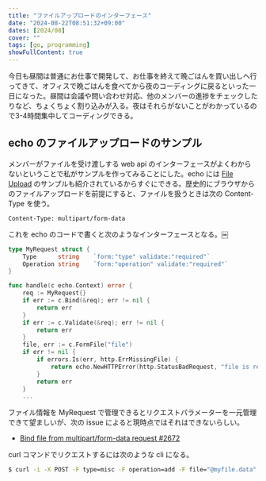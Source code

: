 ```yaml
---
title: "ファイルアップロードのインターフェース"
date: "2024-08-22T08:51:32+09:00"
dates: [2024/08]
cover: ""
tags: [go, programming]
showFullContent: true
---
```


今日も昼間は普通にお仕事で開発して、お仕事を終えて晩ごはんを買い出しへ行ってきて、オフィスで晩ごはんを食べてから夜のコーディングに戻るといった一日になった。昼間は会議や問い合わせ対応、他のメンバーの進捗をチェックしたりなど、ちょくちょく割り込みが入る。夜はそれらがないことがわかっているので3-4時間集中してコーディングできる。

## echo のファイルアップロードのサンプル

メンバーがファイルを受け渡しする web api のインターフェースがよくわからないということで私がサンプルを作ってみることにした。echo には [File Upload](https://echo.labstack.com/docs/cookbook/file-upload) のサンプルも紹介されているからすぐにできる。歴史的にブラウザからのファイルアップロードを前提にすると、ファイルを扱うときは次の Content-Type を使う。

```
Content-Type: multipart/form-data
```

これを echo のコードで書くと次のようなインターフェースとなる。￼

```go
type MyRequest struct {
	Type      string    `form:"type" validate:"required"`
	Operation string    `form:"operation" validate:"required"`
}

func handle(c echo.Context) error {
	req := MyRequest{}
	if err := c.Bind(&req); err != nil {
		return err
	}
	if err := c.Validate(&req); err != nil {
		return err
	}
	file, err := c.FormFile("file")
	if err != nil {
		if errors.Is(err, http.ErrMissingFile) {
			return echo.NewHTTPError(http.StatusBadRequest, "file is required")
		}
		return err
	}
    ...
```

ファイル情報を MyRequest で管理できるとリクエストパラメーターを一元管理できて望ましいが、次の issue によると現時点ではそれはできないらしい。

* [Bind file from multipart/form-data request #2672](https://github.com/labstack/echo/issues/2672)

curl コマンドでリクエストするには次のような cli になる。

```bash
$ curl -i -X POST -F type=misc -F operation=add -F file="@myfile.data" ...
```
